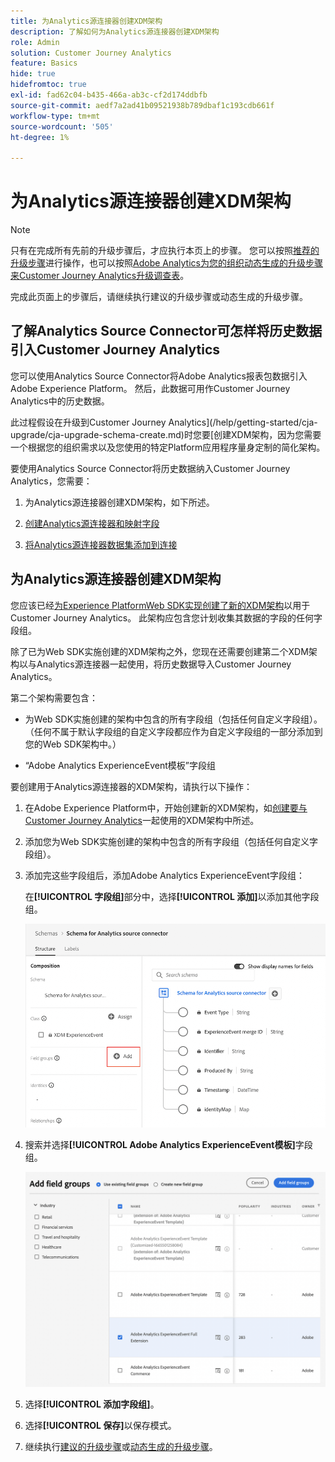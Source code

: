 ```yaml
---
title: 为Analytics源连接器创建XDM架构
description: 了解如何为Analytics源连接器创建XDM架构
role: Admin
solution: Customer Journey Analytics
feature: Basics
hide: true
hidefromtoc: true
exl-id: fad62c04-b435-466a-ab3c-cf2d174ddbfb
source-git-commit: aedf7a2ad41b09521938b789dbaf1c193cdb661f
workflow-type: tm+mt
source-wordcount: '505'
ht-degree: 1%

---
```


# 为Analytics源连接器创建XDM架构

>[!NOTE]
> 
>只有在完成所有先前的升级步骤后，才应执行本页上的步骤。 您可以按照[推荐的升级步骤](/help/getting-started/cja-upgrade/cja-upgrade-recommendations.md#recommended-upgrade-steps-for-most-organizations)进行操作，也可以按照[Adobe Analytics为您的组织动态生成的升级步骤来Customer Journey Analytics升级调查表](https://gigazelle.github.io/cja-ttv/)。
>
>完成此页面上的步骤后，请继续执行建议的升级步骤或动态生成的升级步骤。

## 了解Analytics Source Connector可怎样将历史数据引入Customer Journey Analytics

您可以使用Analytics Source Connector将Adobe Analytics报表包数据引入Adobe Experience Platform。 然后，此数据可用作Customer Journey Analytics中的历史数据。

此过程假设在升级到Customer Journey Analytics](/help/getting-started/cja-upgrade/cja-upgrade-schema-create.md)时您要[创建XDM架构，因为您需要一个根据您的组织需求以及您使用的特定Platform应用程序量身定制的简化架构。

要使用Analytics Source Connector将历史数据纳入Customer Journey Analytics，您需要：

1. 为Analytics源连接器创建XDM架构，如下所述。

1. [创建Analytics源连接器和映射字段](/help/getting-started/cja-upgrade/cja-upgrade-source-connector.md)

1. [将Analytics源连接器数据集添加到连接](/help/getting-started/cja-upgrade/cja-upgrade-source-connector-dataset.md)

## 为Analytics源连接器创建XDM架构

您应该已经[为Experience PlatformWeb SDK实现创建了新的XDM架构](/help/getting-started/cja-upgrade/cja-upgrade-schema-create.md)以用于Customer Journey Analytics。 此架构应包含您计划收集其数据的字段的任何字段组。

除了已为Web SDK实施创建的XDM架构之外，您现在还需要创建第二个XDM架构以与Analytics源连接器一起使用，将历史数据导入Customer Journey Analytics。

第二个架构需要包含：

* 为Web SDK实施创建的架构中包含的所有字段组（包括任何自定义字段组）。 （任何不属于默认字段组的自定义字段都应作为自定义字段组的一部分添加到您的Web SDK架构中。）

* “Adobe Analytics ExperienceEvent模板”字段组

要创建用于Analytics源连接器的XDM架构，请执行以下操作：

1. 在Adobe Experience Platform中，开始创建新的XDM架构，如[创建要与Customer Journey Analytics](/help/getting-started/cja-upgrade/cja-upgrade-schema-create.md)一起使用的XDM架构中所述。

1. 添加您为Web SDK实施创建的架构中包含的所有字段组（包括任何自定义字段组）。

1. 添加完这些字段组后，添加Adobe Analytics ExperienceEvent字段组：

   在&#x200B;**[!UICONTROL 字段组]**&#x200B;部分中，选择&#x200B;**[!UICONTROL 添加]**&#x200B;以添加其他字段组。

   ![将字段组添加到架构](assets/schema-add-field-group.png)

1. 搜索并选择&#x200B;**[!UICONTROL Adobe Analytics ExperienceEvent模板]**&#x200B;字段组。

   ![添加Adobe Analytics ExperienceEvent字段组](assets/schema-experienceevent.png)

1. 选择&#x200B;**[!UICONTROL 添加字段组]**。

1. 选择&#x200B;**[!UICONTROL 保存]**&#x200B;以保存模式。

1. 继续执行[建议的升级步骤](/help/getting-started/cja-upgrade/cja-upgrade-recommendations.md#recommended-upgrade-steps-for-most-organizations)或[动态生成的升级步骤](https://gigazelle.github.io/cja-ttv/)。
